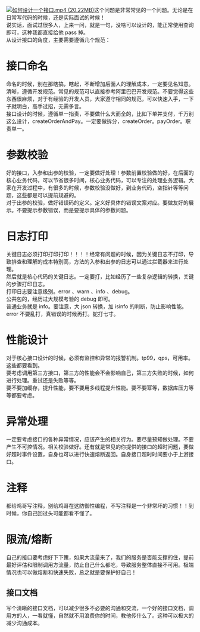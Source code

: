 [![如何设计一个接口.mp4 (20.22MB)](https://gw.alipayobjects.com/mdn/prod_resou/afts/img/A*NNs6TKOR3isAAAAAAAAAAABkARQnAQ)](https://www.yuque.com/docs/176646021?_lake_card=%7B%22status%22%3A%22done%22%2C%22name%22%3A%22%E5%A6%82%E4%BD%95%E8%AE%BE%E8%AE%A1%E4%B8%80%E4%B8%AA%E6%8E%A5%E5%8F%A3.mp4%22%2C%22size%22%3A21200281%2C%22taskId%22%3A%22uf789b30d-c498-4902-9386-c9b10e8b657%22%2C%22taskType%22%3A%22upload%22%2C%22url%22%3Anull%2C%22cover%22%3Anull%2C%22videoId%22%3A%22inputs%2Fprod%2Fyuque%2F2024%2F29413969%2Fmp4%2F1720456439601-85e52239-fa62-429d-9ac2-d4f7d9c9fd68.mp4%22%2C%22download%22%3Afalse%2C%22__spacing%22%3A%22both%22%2C%22id%22%3A%22IlG6q%22%2C%22margin%22%3A%7B%22top%22%3Atrue%2C%22bottom%22%3Atrue%7D%2C%22card%22%3A%22video%22%7D#IlG6q)这个问题是非常常见的一个问题。无论是在日常写代码的时候，还是实际面试的时候！<br />说实话，面试过很多人，上来一问，就是一句，没啥可以设计的，能正常使用查询即可，这种我都直接给他 pass 掉。<br />从设计接口的角度，主要需要遵循几个规范：
# 接口命名
命名的时候，别在那瞎搞，瞎起，不断增加后面人的理解成本，一定要见名知意。清晰，遵循开发规范。常见的规范可以直接参考阿里巴巴开发规范。不要觉得这些东西很麻烦，对于有经验的开发人员，大家遵守相同的规范，可以快速入手，一下子就明白，高手过招，无需多言。<br />接口设计的时候，遵循单一指责，不要做什么大而全的，比如下单并支付，千万别这么设计，createOrderAndPay。一定要做拆分，createOrder。payOrder。职责单一。
# 参数校验
好的接口，入参和出参的校验，一定要做好处理！参数前置校验做的好，在后面的核心业务代码，可以节省很多时间，核心业务代码，可以专注的处理业务逻辑。大家在开发过程中，有很多的时候，参数校验没做好，到业务代码，空指针等等问题，这些都是可以提前规避的。<br />对于出参的校验，做好错误码的定义。定义好具体的错误文案对应。要做友好的展示。不要提示参数错误，而是要提示具体的参数问题。
# 日志打印
关键日志必须打印打印打印！！！！经常有问题的时候，因为关键日志不打印，导致排查和理解的成本特别高，方法的入参和出参的日志可以通过拦截器来进行处理。<br />然后就是核心代码的关键日志。一定要打，比如经历了一些复杂逻辑的转换，关键的步骤打印日志。<br />打印日志要注意级别。error 、warn 、info 、debug。<br />公共包的，经历过大规模考验的 debug 即可。<br />普通业务就是 info。要注意，大 json 转换，加 isinfo 的判断，防止影响性能。<br />error 不要乱打，真错误的时候再打。蛇打七寸。
# 性能设计
对于核心接口设计的时候，必须有监控和异常的报警机制。tp99，qps，可用率。这些都要看到。<br />要考虑调用第三方接口，第三方的性能会不会影响自己，第三方失败的时候，如何进行处理。重试还是失败等等。<br />要不要加缓存，提升性能，要不要用多线程提升性能。要不要幂等，数据库压力等等都要考虑。
# 异常处理
一定要考虑接口的各种异常情况，应该产生的相关行为。要尽量预知做处理。不要产生不可控情况。相关校验做好。还有就是常见的你提供的接口的超时问题，要做好超时事件设置，自身也可以进行快速熔断返回。自身接口超时时间要小于上游接口。
# 注释
都给鸡哥写注释，别给鸡哥在这防御性编程，不写注释是一个非常坏的习惯！！到时候，你自己回过头可能都看不懂了。
# 限流/熔断
自己的接口要考虑好下下策，如果大流量来了，我们的服务是否能支撑的住，提前最好评估和限制调用方流量，防止自己什么都吃，导致服务整体直接不可用。极端情况也可以做熔断和快速失败，总之就是要保护好自己！
## **接口文档**
写个清晰的接口文档，可以减少很多不必要的沟通和交流，一个好的接口文档，调用方的人，一看就懂，自然就不用浪费你的时间，教他传什么了。这种可以极大的减少沟通成本。

